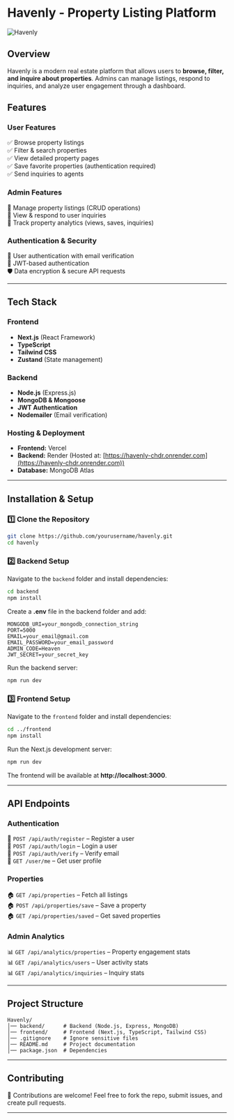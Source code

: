 # Havenly - Property Listing Platform

![Havenly](https://your-image-url.com) <!-- Replace with an actual banner image if available -->

## Overview
Havenly is a modern real estate platform that allows users to **browse, filter, and inquire about properties**. Admins can manage listings, respond to inquiries, and analyze user engagement through a dashboard.

## Features

### User Features
✅ Browse property listings  
✅ Filter & search properties  
✅ View detailed property pages  
✅ Save favorite properties (authentication required)  
✅ Send inquiries to agents  

### Admin Features
🔹 Manage property listings (CRUD operations)  
🔹 View & respond to user inquiries  
🔹 Track property analytics (views, saves, inquiries)  

### Authentication & Security
🔐 User authentication with email verification  
🔑 JWT-based authentication  
🛡️ Data encryption & secure API requests  

---

## Tech Stack

### Frontend
- **Next.js** (React Framework)  
- **TypeScript**  
- **Tailwind CSS**  
- **Zustand** (State management)  

### Backend
- **Node.js** (Express.js)  
- **MongoDB & Mongoose**  
- **JWT Authentication**  
- **Nodemailer** (Email verification)  

### Hosting & Deployment
- **Frontend:** Vercel  
- **Backend:** Render (Hosted at: [https://havenly-chdr.onrender.com](https://havenly-chdr.onrender.com))  
- **Database:** MongoDB Atlas  

---

## Installation & Setup

### 1️⃣ Clone the Repository
```sh
git clone https://github.com/yourusername/havenly.git
cd havenly
```

### 2️⃣ Backend Setup
Navigate to the `backend` folder and install dependencies:  
```sh
cd backend
npm install
```
Create a **.env** file in the backend folder and add:  
```env
MONGODB_URI=your_mongodb_connection_string
PORT=5000
EMAIL=your_email@gmail.com
EMAIL_PASSWORD=your_email_password
ADMIN_CODE=Heaven
JWT_SECRET=your_secret_key
```
Run the backend server:  
```sh
npm run dev
```

### 3️⃣ Frontend Setup
Navigate to the `frontend` folder and install dependencies:  
```sh
cd ../frontend
npm install
```
Run the Next.js development server:  
```sh
npm run dev
```
The frontend will be available at **http://localhost:3000**.  

---

## API Endpoints

### Authentication
🔹 `POST /api/auth/register` – Register a user  
🔹 `POST /api/auth/login` – Login a user  
🔹 `POST /api/auth/verify` – Verify email  
🔹 `GET /user/me` – Get user profile  

### Properties
🏠 `GET /api/properties` – Fetch all listings  
🏠 `POST /api/properties/save` – Save a property  
🏠 `GET /api/properties/saved` – Get saved properties  

### Admin Analytics
📊 `GET /api/analytics/properties` – Property engagement stats  
📊 `GET /api/analytics/users` – User activity stats  
📊 `GET /api/analytics/inquiries` – Inquiry stats  

---

## Project Structure
```
Havenly/
│── backend/      # Backend (Node.js, Express, MongoDB)
│── frontend/     # Frontend (Next.js, TypeScript, Tailwind CSS)
│── .gitignore    # Ignore sensitive files
│── README.md     # Project documentation
│── package.json  # Dependencies
```

---

## Contributing
🚀 Contributions are welcome! Feel free to fork the repo, submit issues, and create pull requests.  

---

